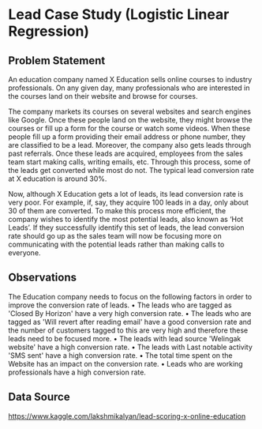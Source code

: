 # Lead Case Study (Logistic Linear Regression)

## Problem Statement
An education company named X Education sells online courses to industry professionals. On any given day, many professionals who are interested in the courses land on their website and browse for courses. 

The company markets its courses on several websites and search engines like Google. Once these people land on the website, they might browse the courses or fill up a form for the course or watch some videos. When these people fill up a form providing their email address or phone number, they are classified to be a lead. Moreover, the company also gets leads through past referrals. Once these leads are acquired, employees from the sales team start making calls, writing emails, etc. Through this process, some of the leads get converted while most do not. The typical lead conversion rate at X education is around 30%. 

Now, although X Education gets a lot of leads, its lead conversion rate is very poor. For example, if, say, they acquire 100 leads in a day, only about 30 of them are converted. To make this process more efficient, the company wishes to identify the most potential leads, also known as ‘Hot Leads’. If they successfully identify this set of leads, the lead conversion rate should go up as the sales team will now be focusing more on communicating with the potential leads rather than making calls to everyone.

## Observations
The Education company needs to focus on the following factors in order to improve the conversion rate of leads.
• The leads who are tagged as 'Closed By Horizon' have a very high conversion rate.
• The leads who are tagged as 'Will revert after reading email' have a good conversion rate and the number of customers tagged to this are very high and therefore these leads need to be focused more.
• The leads with lead source 'Welingak website' have a high conversion rate.
• The leads with Last notable activity 'SMS sent' have a high conversion rate.
• The total time spent on the Website has an impact on the conversion rate.
• Leads who are working professionals have a high conversion rate.

## Data Source

https://www.kaggle.com/lakshmikalyan/lead-scoring-x-online-education


